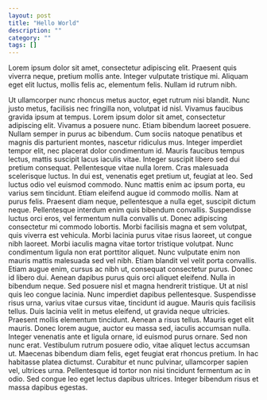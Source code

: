 ```yaml
---
layout: post
title: "Hello World"
description: ""
category: ""
tags: []
---
```

Lorem ipsum dolor sit amet, consectetur adipiscing elit. Praesent quis viverra neque, pretium mollis ante. Integer vulputate tristique mi. Aliquam eget elit luctus, mollis felis ac, elementum felis. Nullam id rutrum nibh. 


Ut ullamcorper nunc rhoncus metus auctor, eget rutrum nisi blandit. Nunc justo metus, facilisis nec fringilla non, volutpat id nisl. Vivamus faucibus gravida ipsum at tempus. Lorem ipsum dolor sit amet, consectetur adipiscing elit. Vivamus a posuere nunc. Etiam bibendum laoreet posuere. Nullam semper in purus ac bibendum. Cum sociis natoque penatibus et magnis dis parturient montes, nascetur ridiculus mus. Integer imperdiet tempor elit, nec placerat dolor condimentum id. Mauris faucibus tempus lectus, mattis suscipit lacus iaculis vitae. Integer suscipit libero sed dui pretium consequat. Pellentesque vitae nulla lorem. Cras malesuada scelerisque luctus. In dui est, venenatis eget pretium ut, feugiat at leo. Sed luctus odio vel euismod commodo. Nunc mattis enim ac ipsum porta, eu varius sem tincidunt. Etiam eleifend augue id commodo mollis. Nam at purus felis. Praesent diam neque, pellentesque a nulla eget, suscipit dictum neque. Pellentesque interdum enim quis bibendum convallis. Suspendisse luctus orci eros, vel fermentum nulla convallis ut. Donec adipiscing consectetur mi commodo lobortis. Morbi facilisis magna et sem volutpat, quis viverra est vehicula. Morbi lacinia purus vitae risus laoreet, ut congue nibh laoreet. Morbi iaculis magna vitae tortor tristique volutpat. Nunc condimentum ligula non erat porttitor aliquet. Nunc vulputate enim non mauris mattis malesuada sed vel nibh. Etiam blandit vel velit porta convallis. Etiam augue enim, cursus ac nibh ut, consequat consectetur purus. Donec id libero dui. Aenean dapibus purus quis orci aliquet eleifend. Nulla in bibendum neque. Sed posuere nisl et magna hendrerit tristique. Ut at nisl quis leo congue lacinia. Nunc imperdiet dapibus pellentesque. Suspendisse risus urna, varius vitae cursus vitae, tincidunt id augue. Mauris quis facilisis tellus. Duis lacinia velit in metus eleifend, ut gravida neque ultricies. Praesent mollis elementum tincidunt. Aenean a risus tellus. Mauris eget elit mauris. Donec lorem augue, auctor eu massa sed, iaculis accumsan nulla. Integer venenatis ante et ligula ornare, id euismod purus ornare. Sed non nunc erat. Vestibulum rutrum posuere odio, vitae aliquet lectus accumsan ut. Maecenas bibendum diam felis, eget feugiat erat rhoncus pretium. In hac habitasse platea dictumst. Curabitur et nunc pulvinar, ullamcorper sapien vel, ultrices urna. Pellentesque id tortor non nisi tincidunt fermentum ac in odio. Sed congue leo eget lectus dapibus ultrices. Integer bibendum risus et massa dapibus egestas.
